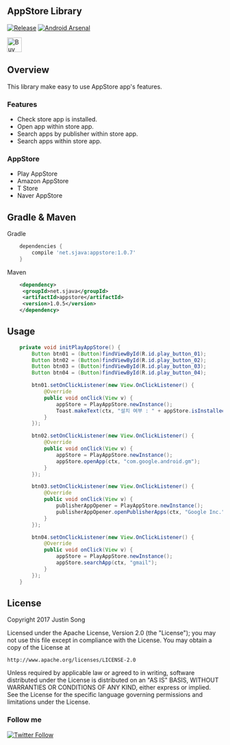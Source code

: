## AppStore Library
[![Release](https://img.shields.io/badge/jcenter-1.0.6-blue.svg)](https://bintray.com/mcsong/maven/appstore)  [![Android Arsenal](https://img.shields.io/badge/Android-Arsenal-green.svg?style=flat)](https://android-arsenal.com/details/1/1772)

<a href='https://ko-fi.com/mcsong' target='_blank'>
	<img height='34' style='border:0px;height:34px;' src='https://az743702.vo.msecnd.net/cdn/kofi4.png?v=0' border='0' alt='Buy Me a Coffee at ko-fi.com' />
</a>

## Overview
This library make easy to use AppStore app's features.


### Features
- Check store app is installed.
- Open app within store app.
- Search apps by publisher within store app.
- Search apps within store app.

### AppStore
- Play AppStore
- Amazon AppStore
- T Store
- Naver AppStore

## Gradle & Maven
Gradle
```groovy
    dependencies {
    	compile 'net.sjava:appstore:1.0.7'
    }
```

Maven
```xml
    <dependency>
     <groupId>net.sjava</groupId>
     <artifactId>appstore</artifactId>
     <version>1.0.5</version>
    </dependency>
```
## Usage

```java
	private void initPlayAppStore() {
		Button btn01 = (Button)findViewById(R.id.play_button_01);
		Button btn02 = (Button)findViewById(R.id.play_button_02);
		Button btn03 = (Button)findViewById(R.id.play_button_03);
		Button btn04 = (Button)findViewById(R.id.play_button_04);

		btn01.setOnClickListener(new View.OnClickListener() {
			@Override
			public void onClick(View v) {
				appStore = PlayAppStore.newInstance();
				Toast.makeText(ctx, "설치 여부 : " + appStore.isInstalled(ctx), Toast.LENGTH_SHORT).show();
			}
		});

		btn02.setOnClickListener(new View.OnClickListener() {
			@Override
			public void onClick(View v) {
				appStore = PlayAppStore.newInstance();
				appStore.openApp(ctx, "com.google.android.gm");
			}
		});

		btn03.setOnClickListener(new View.OnClickListener() {
			@Override
			public void onClick(View v) {
				publisherAppOpener = PlayAppStore.newInstance();
				publisherAppOpener.openPublisherApps(ctx, "Google Inc.");
			}
		});

		btn04.setOnClickListener(new View.OnClickListener() {
			@Override
			public void onClick(View v) {
				appStore = PlayAppStore.newInstance();
				appStore.searchApp(ctx, "gmail");
			}
		});
	}
```

## License

Copyright 2017 Justin Song

Licensed under the Apache License, Version 2.0 (the "License");
you may not use this file except in compliance with the License.
You may obtain a copy of the License at

    http://www.apache.org/licenses/LICENSE-2.0

Unless required by applicable law or agreed to in writing, software
distributed under the License is distributed on an "AS IS" BASIS,
WITHOUT WARRANTIES OR CONDITIONS OF ANY KIND, either express or implied.
See the License for the specific language governing permissions and
limitations under the License.


### Follow me

[![Twitter Follow](https://img.shields.io/twitter/follow/mcsong.svg?style=social)](https://twitter.com/mcsong)
